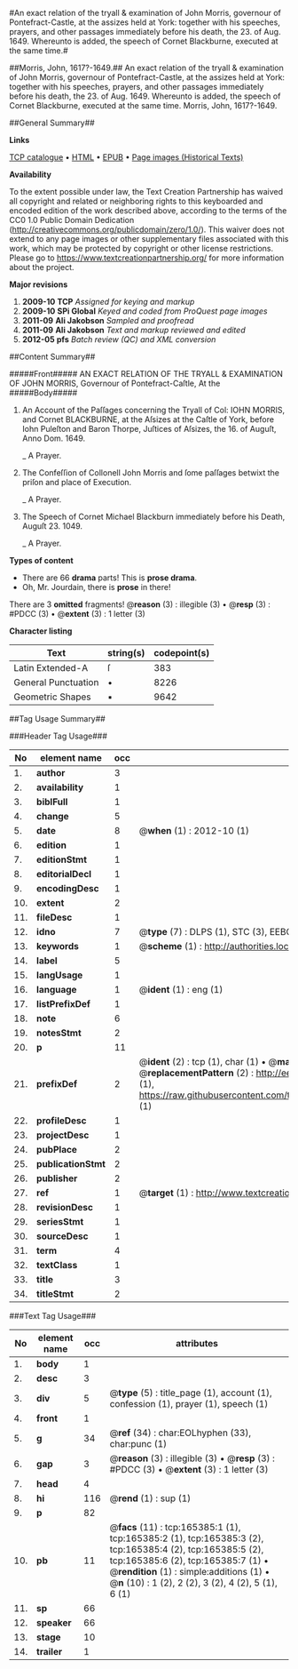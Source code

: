 #An exact relation of the tryall & examination of John Morris, governour of Pontefract-Castle, at the assizes held at York: together with his speeches, prayers, and other passages immediately before his death, the 23. of Aug. 1649. Whereunto is added, the speech of Cornet Blackburne, executed at the same time.#

##Morris, John, 1617?-1649.##
An exact relation of the tryall & examination of John Morris, governour of Pontefract-Castle, at the assizes held at York: together with his speeches, prayers, and other passages immediately before his death, the 23. of Aug. 1649. Whereunto is added, the speech of Cornet Blackburne, executed at the same time.
Morris, John, 1617?-1649.

##General Summary##

**Links**

[TCP catalogue](http://www.ota.ox.ac.uk/tcp/)  • 
[HTML](http://tei.it.ox.ac.uk/tcp/Texts-HTML/free/A84/A84218.html)  • 
[EPUB](http://tei.it.ox.ac.uk/tcp/Texts-EPUB/free/A84/A84218.epub) • 
[Page images (Historical Texts)](https://historicaltexts.jisc.ac.uk/eebo-99862428e)

**Availability**

To the extent possible under law, the Text Creation Partnership has waived all copyright and related or neighboring rights to this keyboarded and encoded edition of the work described above, according to the terms of the CC0 1.0 Public Domain Dedication (http://creativecommons.org/publicdomain/zero/1.0/). This waiver does not extend to any page images or other supplementary files associated with this work, which may be protected by copyright or other license restrictions. Please go to https://www.textcreationpartnership.org/ for more information about the project.

**Major revisions**

1. __2009-10__ __TCP__ *Assigned for keying and markup*
1. __2009-10__ __SPi Global__ *Keyed and coded from ProQuest page images*
1. __2011-09__ __Ali Jakobson__ *Sampled and proofread*
1. __2011-09__ __Ali Jakobson__ *Text and markup reviewed and edited*
1. __2012-05__ __pfs__ *Batch review (QC) and XML conversion*

##Content Summary##

#####Front#####
AN EXACT RELATION OF THE TRYALL & EXAMINATION OF JOHN MORRIS, Governour of Pontefract-Caſtle, At the
#####Body#####

1. An Account of the Paſſages concerning the Tryall of Col: IOHN MORRIS, and Cornet BLACKBURNE, at the Aſsizes at the Caſtle of York, before Iohn Puleſton and Baron Thorpe, Juſtices of Aſsizes, the 16. of Auguſt, Anno Dom. 1649.

    _ A Prayer.

1. The Confeſſion of Collonell John Morris and ſome paſſages betwixt the priſon and place of Execution.

    _ A Prayer.

1. The Speech of Cornet Michael Blackburn immediately before his Death, Auguſt 23. 1049.

    _ A Prayer.

**Types of content**

  * There are 66 **drama** parts! This is **prose drama**.
  * Oh, Mr. Jourdain, there is **prose** in there!

There are 3 **omitted** fragments! 
 @__reason__ (3) : illegible (3)  •  @__resp__ (3) : #PDCC (3)  •  @__extent__ (3) : 1 letter (3)

**Character listing**


|Text|string(s)|codepoint(s)|
|---|---|---|
|Latin Extended-A|ſ|383|
|General Punctuation|•|8226|
|Geometric Shapes|▪|9642|

##Tag Usage Summary##

###Header Tag Usage###

|No|element name|occ|attributes|
|---|---|---|---|
|1.|__author__|3||
|2.|__availability__|1||
|3.|__biblFull__|1||
|4.|__change__|5||
|5.|__date__|8| @__when__ (1) : 2012-10 (1)|
|6.|__edition__|1||
|7.|__editionStmt__|1||
|8.|__editorialDecl__|1||
|9.|__encodingDesc__|1||
|10.|__extent__|2||
|11.|__fileDesc__|1||
|12.|__idno__|7| @__type__ (7) : DLPS (1), STC (3), EEBO-CITATION (1), PROQUEST (1), VID (1)|
|13.|__keywords__|1| @__scheme__ (1) : http://authorities.loc.gov/ (1)|
|14.|__label__|5||
|15.|__langUsage__|1||
|16.|__language__|1| @__ident__ (1) : eng (1)|
|17.|__listPrefixDef__|1||
|18.|__note__|6||
|19.|__notesStmt__|2||
|20.|__p__|11||
|21.|__prefixDef__|2| @__ident__ (2) : tcp (1), char (1)  •  @__matchPattern__ (2) : ([0-9\-]+):([0-9IVX]+) (1), (.+) (1)  •  @__replacementPattern__ (2) : http://eebo.chadwyck.com/downloadtiff?vid=$1&page=$2 (1), https://raw.githubusercontent.com/textcreationpartnership/Texts/master/tcpchars.xml#$1 (1)|
|22.|__profileDesc__|1||
|23.|__projectDesc__|1||
|24.|__pubPlace__|2||
|25.|__publicationStmt__|2||
|26.|__publisher__|2||
|27.|__ref__|1| @__target__ (1) : http://www.textcreationpartnership.org/docs/. (1)|
|28.|__revisionDesc__|1||
|29.|__seriesStmt__|1||
|30.|__sourceDesc__|1||
|31.|__term__|4||
|32.|__textClass__|1||
|33.|__title__|3||
|34.|__titleStmt__|2||


###Text Tag Usage###

|No|element name|occ|attributes|
|---|---|---|---|
|1.|__body__|1||
|2.|__desc__|3||
|3.|__div__|5| @__type__ (5) : title_page (1), account (1), confession (1), prayer (1), speech (1)|
|4.|__front__|1||
|5.|__g__|34| @__ref__ (34) : char:EOLhyphen (33), char:punc (1)|
|6.|__gap__|3| @__reason__ (3) : illegible (3)  •  @__resp__ (3) : #PDCC (3)  •  @__extent__ (3) : 1 letter (3)|
|7.|__head__|4||
|8.|__hi__|116| @__rend__ (1) : sup (1)|
|9.|__p__|82||
|10.|__pb__|11| @__facs__ (11) : tcp:165385:1 (1), tcp:165385:2 (1), tcp:165385:3 (2), tcp:165385:4 (2), tcp:165385:5 (2), tcp:165385:6 (2), tcp:165385:7 (1)  •  @__rendition__ (1) : simple:additions (1)  •  @__n__ (10) : 1 (2), 2 (2), 3 (2), 4 (2), 5 (1), 6 (1)|
|11.|__sp__|66||
|12.|__speaker__|66||
|13.|__stage__|10||
|14.|__trailer__|1||
